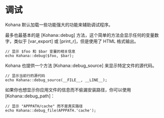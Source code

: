 # 调试

Kohana 默认加载一些功能强大的功能来辅助调试程序。

最多也最基本的是 [Kohana::debug] 方法，这个简单的方法会显示任何的变量数字，类似于 [var_export] 或 [print_r]，但是使用了 HTML 格式输出。

~~~
// 显示 $foo 和 $bar 变量的相关信息
echo Kohana::debug($foo, $bar);
~~~

Kohana 也提供一个方法 [Kohana::debug_source] 来显示特定文件的源代码。

~~~
// 显示当前行的源代码
echo Kohana::debug_source(__FILE__, __LINE__);
~~~

如果你也想显示你应用文件的信息而不偷漏安装路径，你可以使用[Kohana::debug_path]：

~~~
// 显示 "APPPATH/cache" 而不是真实路径
echo Kohana::debug_file(APPPATH.'cache');
~~~
